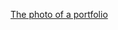 [The photo of a portfolio](http://ts4.mm.bing.net/th?id=OIP.kqWW6rBtQAaGzVQeaBRbOwHaE8&pid=15.1&w=80&h=80)
